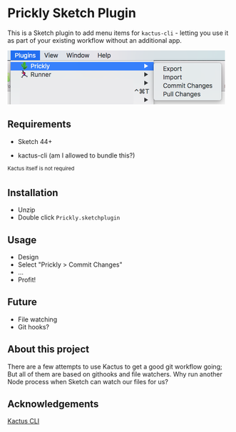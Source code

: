 # Prickly Sketch Plugin

This is a Sketch plugin to add menu items for `kactus-cli` - letting you use it as part of your existing workflow without an additional app.

![Example Screenshot](/docs/example.png)

## Requirements

* Sketch 44+

* kactus-cli (am I allowed to bundle this?)

<sup>Kactus itself is not required</sup>

## Installation

* Unzip
* Double click `Prickly.sketchplugin`

## Usage

* Design
* Select "Prickly > Commit Changes"
* ...
* Profit!

## Future

* File watching
* Git hooks?

## About this project

There are a few attempts to use Kactus to get a good git workflow going; But all of them are based on githooks and file watchers. Why run another Node process when Sketch can watch our files for us?

## Acknowledgements

[Kactus CLI](https://github.com/kactus-io/kactus-cli)
